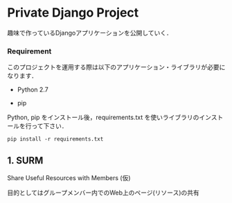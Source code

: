 # Private Django Project #

趣味で作っているDjangoアプリケーションを公開していく．

### Requirement ###

このプロジェクトを運用する際は以下のアプリケーション・ライブラリが必要になります．

- Python 2.7

- pip

Python, pip をインストール後，requirements.txt を使いライブラリのインストールを行って下さい．

    pip install -r requirements.txt

## 1. SURM ##

Share Useful Resources with Members (仮)

目的としてはグループメンバー内でのWeb上のページ(リソース)の共有

